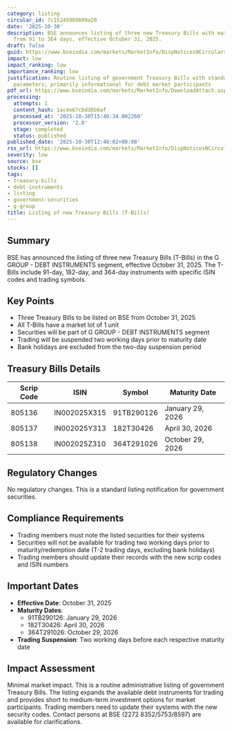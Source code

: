 ```yaml
---
category: listing
circular_id: 7c15245989609a20
date: '2025-10-30'
description: BSE announces listing of three new Treasury Bills with maturities ranging
  from 91 to 364 days, effective October 31, 2025.
draft: false
guid: https://www.bseindia.com/markets/MarketInfo/DispNoticesNCirculars.aspx?Noticeid={E6F1D686-B467-4048-9C92-649570549BDA}&noticeno=20251030-39&dt=10/30/2025&icount=39&totcount=57&flag=0
impact: low
impact_ranking: low
importance_ranking: low
justification: Routine listing of government Treasury Bills with standard trading
  parameters; primarily informational for debt market participants
pdf_url: https://www.bseindia.com/markets/MarketInfo/DownloadAttach.aspx?id=20251030-39&attachedId=
processing:
  attempts: 1
  content_hash: 1ac4e67cbdd8b6af
  processed_at: '2025-10-30T15:40:34.802260'
  processor_version: '2.0'
  stage: completed
  status: published
published_date: '2025-10-30T12:48:02+00:00'
rss_url: https://www.bseindia.com/markets/MarketInfo/DispNoticesNCirculars.aspx?Noticeid={E6F1D686-B467-4048-9C92-649570549BDA}&noticeno=20251030-39&dt=10/30/2025&icount=39&totcount=57&flag=0
severity: low
source: bse
stocks: []
tags:
- treasury-bills
- debt-instruments
- listing
- government-securities
- g-group
title: Listing of new Treasury Bills (T-Bills)
---
```


## Summary

BSE has announced the listing of three new Treasury Bills (T-Bills) in the G GROUP - DEBT INSTRUMENTS segment, effective October 31, 2025. The T-Bills include 91-day, 182-day, and 364-day instruments with specific ISIN codes and trading symbols.

## Key Points

- Three Treasury Bills to be listed on BSE from October 31, 2025
- All T-Bills have a market lot of 1 unit
- Securities will be part of G GROUP - DEBT INSTRUMENTS segment
- Trading will be suspended two working days prior to maturity date
- Bank holidays are excluded from the two-day suspension period

## Treasury Bills Details

| Scrip Code | ISIN | Symbol | Maturity Date |
|------------|------|--------|---------------|
| 805136 | IN002025X315 | 91TB290126 | January 29, 2026 |
| 805137 | IN002025Y313 | 182T30426 | April 30, 2026 |
| 805138 | IN002025Z310 | 364T291026 | October 29, 2026 |

## Regulatory Changes

No regulatory changes. This is a standard listing notification for government securities.

## Compliance Requirements

- Trading members must note the listed securities for their systems
- Securities will not be available for trading two working days prior to maturity/redemption date (T-2 trading days, excluding bank holidays)
- Trading members should update their records with the new scrip codes and ISIN numbers

## Important Dates

- **Effective Date**: October 31, 2025
- **Maturity Dates**:
  - 91TB290126: January 29, 2026
  - 182T30426: April 30, 2026
  - 364T291026: October 29, 2026
- **Trading Suspension**: Two working days before each respective maturity date

## Impact Assessment

Minimal market impact. This is a routine administrative listing of government Treasury Bills. The listing expands the available debt instruments for trading and provides short to medium-term investment options for market participants. Trading members need to update their systems with the new security codes. Contact persons at BSE (2272 8352/5753/8597) are available for clarifications.